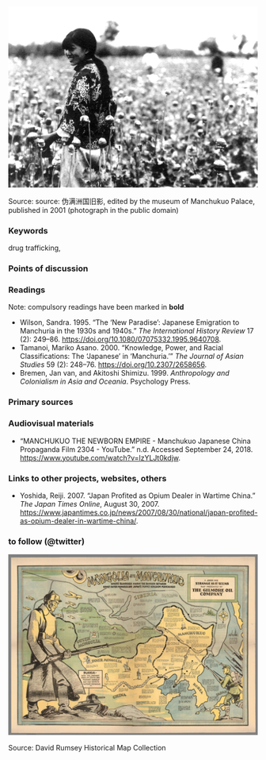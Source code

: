 ![poppy harvest in Manchuria](images/Manchukuo-poppy_harvest.jpg)

Source: source: 伪满洲国旧影, edited by the museum of Manchukuo Palace, published in 2001 (photograph in the public domain)

### Keywords

drug trafficking, 

### Points of discussion


### Readings
Note: compulsory readings have been marked in **bold**

* Wilson, Sandra. 1995. “The ‘New Paradise’: Japanese Emigration to Manchuria in the 1930s and 1940s.” *The International History Review* 17 (2): 249–86. https://doi.org/10.1080/07075332.1995.9640708.
* Tamanoi, Mariko Asano. 2000. “Knowledge, Power, and Racial Classifications: The ‘Japanese’ in ‘Manchuria.’” *The Journal of Asian Studies* 59 (2): 248–76. https://doi.org/10.2307/2658656.
* Bremen, Jan van, and Akitoshi Shimizu. 1999. *Anthropology and Colonialism in Asia and Oceania*. Psychology Press.

### Primary sources


### Audiovisual materials

* “MANCHUKUO THE NEWBORN EMPIRE - Manchukuo Japanese China Propaganda Film 2304 - YouTube.” n.d. Accessed September 24, 2018. https://www.youtube.com/watch?v=lzYLJt0kdjw.

### Links to other projects, websites, others

* Yoshida, Reiji. 2007. “Japan Profited as Opium Dealer in Wartime China.” *The Japan Times Online*, August 30, 2007. https://www.japantimes.co.jp/news/2007/08/30/national/japan-profited-as-opium-dealer-in-wartime-china/.


### to follow (@twitter)

![Mongolia and Manchukuo : Where bloodshed marks the border between Soviet outer Maongolia and Japan's puppet Kingdom Manchukuo. A John Hix strange as it seems map presented by the Gilmore Oil Company.](images/8354000.jpg)

Source: David Rumsey Historical Map Collection
